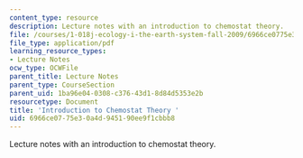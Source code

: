 ```yaml
---
content_type: resource
description: Lecture notes with an introduction to chemostat theory.
file: /courses/1-018j-ecology-i-the-earth-system-fall-2009/6966ce0775e30a4d945190ee9f1cbbb8_MIT1_018JF09_Lec14.pdf
file_type: application/pdf
learning_resource_types:
- Lecture Notes
ocw_type: OCWFile
parent_title: Lecture Notes
parent_type: CourseSection
parent_uid: 1ba96e04-0308-c376-43d1-8d84d5353e2b
resourcetype: Document
title: 'Introduction to Chemostat Theory '
uid: 6966ce07-75e3-0a4d-9451-90ee9f1cbbb8
---
```

Lecture notes with an introduction to chemostat theory.

